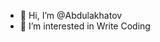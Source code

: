 - 👋 Hi, I’m @Abdulakhatov
- 👀 I’m interested in Write Coding


<!---
Abdulakhatov/Abdulakhatov is a ✨ special ✨ repository because its `README.md` (this file) appears on your GitHub profile.
You can click the Preview link to take a look at your changes.
--->
